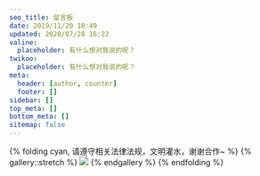 ```yaml
---
seo_title: 留言板
date: 2019/11/20 10:49
updated: 2020/07/28 16:22
valine:
  placeholder: 有什么想对我说的呢？
twikoo:
  placeholder: 有什么想对我说的呢？
meta:
  header: [author, counter]
  footer: []
sidebar: []
top_meta: []
bottom_meta: []
sitemap: false
---
```


<!-- <p class="p center logo ultra"></p> -->

{% folding cyan, 请遵守相关法律法规，文明灌水，谢谢合作~ %}
{% gallery::stretch %}
![](http://cdn.pkubailu.cn/img/messageBackground.jpg)
{% endgallery %}
{% endfolding %}

<!-- <div style="margin-top: -50px"></div> -->

<!-- {% p center logo, 暂不接受留言，如有需求请邮件联系。 %} -->

<!-- <div style="margin-top: -20px"></div> -->

<!-- <div style="margin-top: -30px"></div> -->

<!-- {% p center logo h3 gray, 请遵守相关法律法规，文明灌水，谢谢合作~ %} -->

<span class="p gray small right" id="twikoo_visitors"><i class="fad fa-circle-notch fa-spin fa-fw" style="display: inline-block;" aria-hidden="true"></i></span>

<div style="margin-top: -50px"></div>
